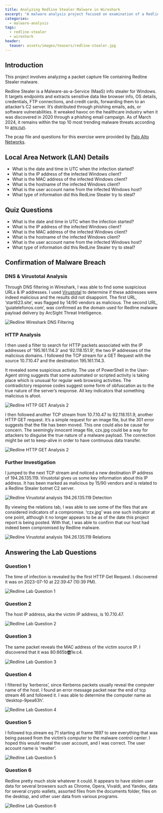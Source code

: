 ```yaml
---
title: Analyzing Redline Stealer Malware in Wireshark
excerpt: "A malware analysis project focused on examination of a Redline InfoStealer trojan packet capture in Wireshark"
categories:
  - malware-analysis
tags:
  - redline-stealer
  - wireshark
header:
  teaser: assets/images/teasers/redline-stealer.jpg
---
```


## Introduction

This project involves analyzing a packet capture file containing Redline Stealer malware.

Redline Stealer is a Malware-as-a-Service (MaaS) info stealer for Windows. It targets endpoints and extracts sensitive data like browser info, OS details, credentials, FTP connections, and credit cards, forwarding them to an attacker’s C2 server. It’s distributed through phishing emails, ads, or software vulnerabilities. It wreaked havoc on the healthcare industry when it was discovered in 2020 through a phishing email campaign. As of March 2024, it remains within the top 10 most trending malware threats according to [any.run](https://any.run/malware-trends/).

The pcap file and questions for this exercise were provided by [Palo Alto Networks](https://unit42.paloaltonetworks.com/wireshark-quiz-redline-stealer/).

## Local Area Network (LAN) Details

- What is the date and time in UTC when the infection started?
- What is the IP address of the infected Windows client?
- What is the MAC address of the infected Windows client?
- What is the hostname of the infected Windows client?
- What is the user account name from the infected Windows host?
- What type of information did this RedLine Stealer try to steal?

## Quiz Questions

- What is the date and time in UTC when the infection started?
- What is the IP address of the infected Windows client?
- What is the MAC address of the infected Windows client?
- What is the hostname of the infected Windows client?
- What is the user account name from the infected Windows host?
- What type of information did this RedLine Stealer try to steal?

## Confirmation of Malware Breach

### DNS & Virustotal Analysis

Through DNS filtering in Wireshark, I was able to find some suspicious URLs & IP addresses. I used [Virustotal](https://www.virustotal.com/gui/home/upload) to determine if these addresses were indeed malicious and the results did not disappoint. The first URL, ‘start623.site’, was flagged by 14/90 vendors as malicious. The second URL, ‘guiatelefonos.com’, was confirmed as the domain used for Redline malware payload delivery by ArcSight Threat Intelligence.

![Redline Wireshark DNS Filtering](/assets/images/posts/malware-analysis/redline-stealer/redline-wireshark-dns.jpg)

### HTTP Analysis

I then used a filter to search for HTTP packets associated with the IP addresses of ‘195.161.114.3’ and ‘92.118.151.9’, the two IP addresses of the malicious domains. I followed the TCP stream for a GET Request with the source 10.7.10.47 and the destination 195.161.114.3.

It revealed some suspicious activity. The use of PowerShell in the User-Agent string suggests that some automated or scripted activity is taking place which is unusual for regular web browsing activities. The contradictory response codes suggest some form of obfuscation as to the true nature of the server’s response. All key indicators that something malicious is afoot.

![Redline HTTP GET Analysis 2](/assets/images/posts/malware-analysis/redline-stealer/redline-wireshark-tcpstream.jpg)

I then followed another TCP stream from 10.7.10.47 to 92.118.151.9, another HTTP GET request. It’s a simple request for an image file, but the 301 error suggests that the file has been moved. This one could also be cause for concern. The seemingly innocent image file, czx.jpg could be a way for attackers to disguise the true nature of a malware payload. The connection might be set to keep-alive in order to have continuous data transfer.

![Redline HTTP GET Analysis 2](/assets/images/posts/malware-analysis/redline-stealer/redline-wireshark-tcpstream2.jpg)

### Further Investigation

I jumped to the next TCP stream and noticed a new destination IP address of 194.26.135.119. Virustotal gives us some key information about this IP address. It has been marked as malicious by 15/90 vendors and is related to a Redline Stealer botnet C2 server.

![Redline Virustotal analysis 194.26.135.119 Detection](/assets/images/posts/malware-analysis/redline-stealer/redline-virustotal4.jpg)

By viewing the relations tab, I was able to see some of the files that are considered indicators of a compromise. ‘czx.jpg’ was one such indicator at one point, although it no longer appears to be as of the date this project report is being posted. With that, I was able to confirm that our host had indeed been compromised by Redline malware.

![Redline Virustotal analysis 194.26.135.119 Relations](/assets/images/posts/malware-analysis/redline-stealer/redline-virustotal5.jpg)

## Answering the Lab Questions

### Question 1

The time of infection is revealed by the first HTTP Get Request. I discovered it was on 2023-07-10 at 22:39:47 (10:39 PM).

![Redline Lab Question 1](/assets/images/posts/malware-analysis/redline-stealer/redline-question1.jpg)

### Question 2

The host IP address, aka the victim IP address, is 10.7.10.47.

![Redline Lab Question 2](/assets/images/posts/malware-analysis/redline-stealer/redline-question2.jpg)

### Question 3

The same packet reveals the MAC address of the victim source IP. I discovered that it was 80:865b:ab:1e:c4.

![Redline Lab Question 3](/assets/images/posts/malware-analysis/redline-stealer/redline-question3.jpg)

### Question 4

I filtered by ‘kerberos’, since Kerberos packets usually reveal the computer name of the host. I found an error message packet near the end of tcp stream 46 and followed it. I was able to determine the computer name as ‘desktop-9pea63h’.

![Redline Lab Question 4](/assets/images/posts/malware-analysis/redline-stealer/redline-question4.jpg)

### Question 5

I followed tcp.stream eq 71 starting at frame 1697 to see everything that was being passed from the victim’s computer to the malware control center. I hoped this would reveal the user account, and I was correct. The user account name is ‘rwalter’.

![Redline Lab Question 5](/assets/images/posts/malware-analysis/redline-stealer/redline-question5.jpg)

### Question 6

Redline pretty much stole whatever it could. It appears to have stolen user data for several browsers such as Chrome, Opera, Vivaldi, and Yandex, data for several crypto wallets, assorted files from the documents folder, files on the desktop, and other user data from various programs.

![Redline Lab Question 6](/assets/images/posts/malware-analysis/redline-stealer/redline-question6.jpg)